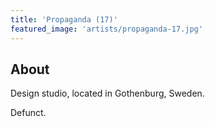 ```yaml
---
title: 'Propaganda (17)'
featured_image: 'artists/propaganda-17.jpg'
---
```


## About

Design studio, located in Gothenburg, Sweden.

Defunct.
